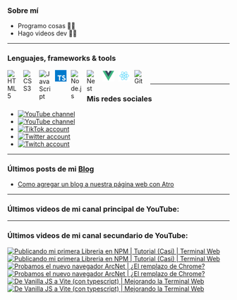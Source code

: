 ### Sobre mí
- Programo cosas 🧑‍💻
- Hago videos dev 🧑‍🏫

---
### Lenguajes, frameworks & tools

<img align="left" alt="HTML5" width="26px" src="https://cdn.jsdelivr.net/gh/devicons/devicon/icons/html5/html5-original.svg" style="padding-right:10px;" />
<img align="left" alt="CSS3" width="26px" src="https://cdn.jsdelivr.net/gh/devicons/devicon/icons/css3/css3-original.svg" style="padding-right:10px;" />
<img align="left" alt="JavaScript" width="26px" src="https://cdn.jsdelivr.net/gh/devicons/devicon/icons/javascript/javascript-original.svg" style="padding-right:10px;" />
<img align="left" alt="Typescript" width="26px" src="https://raw.githubusercontent.com/github/explore/80688e429a7d4ef2fca1e82350fe8e3517d3494d/topics/typescript/typescript.png" style="padding-right:10px;" />
<img align="left" alt="Node.js" width="26px" src="https://cdn.jsdelivr.net/gh/devicons/devicon/icons/nodejs/nodejs-original.svg" style="padding-right:10px;" />
<img align="left" alt="Nest" width="26px" src="https://avatars.githubusercontent.com/u/28507035?s=48&v=4" style="padding-right:10px;" />
<img align="left" alt="Vue" width="26px" src="https://raw.githubusercontent.com/github/explore/80688e429a7d4ef2fca1e82350fe8e3517d3494d/topics/vue/vue.png" style="padding-right:10px;" />
<img align="left" alt="React" width="26px" src="https://raw.githubusercontent.com/github/explore/80688e429a7d4ef2fca1e82350fe8e3517d3494d/topics/react/react.png" style="padding-right:10px;" />
<img align="left" alt="Git" width="26px" src="https://cdn.jsdelivr.net/gh/devicons/devicon/icons/git/git-original.svg" style="padding-right:10px;" />

<br>

---
### Mis redes sociales
 - [![YouTube channel](https://img.shields.io/youtube/channel/subscribers/UCRC7LM5vAZMxS8LSo0PKZng?style=social)](https://www.youtube.com/channel/UCRC7LM5vAZMxS8LSo0PKZng)
 - [![YouTube channel](https://img.shields.io/youtube/channel/subscribers/UCKMWXwHYoy920OFEN_BM5VQ?style=social)](https://www.youtube.com/@doneberdev)
 - [![TikTok account](https://img.shields.io/endpoint?logo=TikTok&style=social&url=https%3A%2F%2Fdoneber.dev%2Ftiktok-counter%2F)](https://www.tiktok.com/@doneberdev)
 - [![Twitter account](https://img.shields.io/twitter/follow/doneberdev?label=Followers&style=social)](https://twitter.com/doneberdev)
 - [![Twitch account](https://img.shields.io/twitch/status/doneberdev?style=social)](https://twitch.tv/doneberdev)
 
---
### Últimos posts de mi [Blog](https://doneber.dev/blog)

<!-- BLOG-POST-LIST:START -->
- [Como agregar un blog a nuestra página web con Atro](https://doneber.dev/blog/first-post/)
<!-- BLOG-POST-LIST:END -->
 
---
### Últimos videos de mi canal principal de YouTube:

<!-- BEGIN YOUTUBE-CARDS-FIRST -->

<!-- END YOUTUBE-CARDS-FIRST -->

---
### Últimos videos de mi canal secundario de YouTube:

<!-- BEGIN YOUTUBE-CARDS-SECOND -->
[![Publicando mi primera Libreria en NPM | Tutorial (Casi) | Terminal Web](https://ytcards.demolab.com/?id=zPAfqElnzPA&title=Publicando+mi+primera+Libreria+en+NPM+%7C+Tutorial+%28Casi%29+%7C+Terminal+Web&lang=en&timestamp=1714060860&background_color=%230f0f0f&title_color=%23ffffff&stats_color=%23dedede&max_title_lines=1&width=250&border_radius=5&duration=1401 "Publicando mi primera Libreria en NPM | Tutorial (Casi) | Terminal Web")](https://www.youtube.com/watch?v=zPAfqElnzPA#gh-dark-mode-only)[![Publicando mi primera Libreria en NPM | Tutorial (Casi) | Terminal Web](https://ytcards.demolab.com/?id=zPAfqElnzPA&title=Publicando+mi+primera+Libreria+en+NPM+%7C+Tutorial+%28Casi%29+%7C+Terminal+Web&lang=en&timestamp=1714060860&background_color=%230d1117&title_color=%23ffffff&stats_color=%23dedede&max_title_lines=1&width=250&border_radius=5&duration=1401 "Publicando mi primera Libreria en NPM | Tutorial (Casi) | Terminal Web")](https://www.youtube.com/watch?v=zPAfqElnzPA#gh-light-mode-only)
[![Probamos el nuevo navegador ArcNet | ¿El remplazo de Chrome?](https://ytcards.demolab.com/?id=nbHsC8NyfNY&title=Probamos+el+nuevo+navegador+ArcNet+%7C+%C2%BFEl+remplazo+de+Chrome%3F&lang=en&timestamp=1713974440&background_color=%230f0f0f&title_color=%23ffffff&stats_color=%23dedede&max_title_lines=1&width=250&border_radius=5&duration=1998 "Probamos el nuevo navegador ArcNet | ¿El remplazo de Chrome?")](https://www.youtube.com/watch?v=nbHsC8NyfNY#gh-dark-mode-only)[![Probamos el nuevo navegador ArcNet | ¿El remplazo de Chrome?](https://ytcards.demolab.com/?id=nbHsC8NyfNY&title=Probamos+el+nuevo+navegador+ArcNet+%7C+%C2%BFEl+remplazo+de+Chrome%3F&lang=en&timestamp=1713974440&background_color=%230d1117&title_color=%23ffffff&stats_color=%23dedede&max_title_lines=1&width=250&border_radius=5&duration=1998 "Probamos el nuevo navegador ArcNet | ¿El remplazo de Chrome?")](https://www.youtube.com/watch?v=nbHsC8NyfNY#gh-light-mode-only)
[![De Vanilla JS a Vite (con typescript) | Mejorando la Terminal Web](https://ytcards.demolab.com/?id=Zs4b1jKGnv8&title=De+Vanilla+JS+a+Vite+%28con+typescript%29+%7C+Mejorando+la+Terminal+Web&lang=en&timestamp=1713889723&background_color=%230f0f0f&title_color=%23ffffff&stats_color=%23dedede&max_title_lines=1&width=250&border_radius=5&duration=3287 "De Vanilla JS a Vite (con typescript) | Mejorando la Terminal Web")](https://www.youtube.com/watch?v=Zs4b1jKGnv8#gh-dark-mode-only)[![De Vanilla JS a Vite (con typescript) | Mejorando la Terminal Web](https://ytcards.demolab.com/?id=Zs4b1jKGnv8&title=De+Vanilla+JS+a+Vite+%28con+typescript%29+%7C+Mejorando+la+Terminal+Web&lang=en&timestamp=1713889723&background_color=%230d1117&title_color=%23ffffff&stats_color=%23dedede&max_title_lines=1&width=250&border_radius=5&duration=3287 "De Vanilla JS a Vite (con typescript) | Mejorando la Terminal Web")](https://www.youtube.com/watch?v=Zs4b1jKGnv8#gh-light-mode-only)
<!-- END YOUTUBE-CARDS-SECOND -->